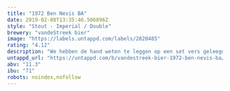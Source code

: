 ```yaml
---
title: "1972 Ben Nevis BA"
date: 2019-02-08T13:35:46.506896Z
style: "Stout - Imperial / Double"
brewery: "vandeStreek bier"
image: "https://labels.untappd.com/labels/2820485"
rating: "4.12"
description: "We hebben de hand weten te leggen op een set vers geleegde Ben Nevis vaten uit 1972. Deze vaten zijn na 45 jaar geleegd en wij hebben speciaal voor deze vaten een heerlijke zoete imperial stout gebrouwen. De barrels en de whisky liggen er bovenop bij deze klapper van 11,3%. "
untappd_url: "https://untappd.com/b/vandestreek-bier-1972-ben-nevis-ba/2820485"
abv: "11.3"
ibu: "71"
robots: noindex,nofollow
---
```

